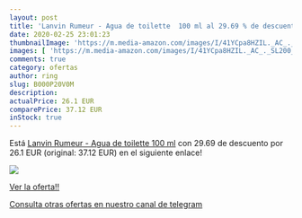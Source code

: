 ```yaml
---
layout: post
title: 'Lanvin Rumeur - Agua de toilette  100 ml al 29.69 % de descuento'
date: 2020-02-25 23:01:23
thumbnailImage: 'https://m.media-amazon.com/images/I/41YCpa8HZIL._AC_._SL200_.jpg'
images: [ 'https://m.media-amazon.com/images/I/41YCpa8HZIL._AC_._SL200_.jpg' ]
comments: true
category: ofertas
author: ring
slug: B000P20V0M
description:
actualPrice: 26.1 EUR
comparePrice: 37.12 EUR
inStock: true
---
```


Está [Lanvin Rumeur - Agua de toilette  100 ml](https://www.amazon.com/dp/B000P20V0M/?tag=redken08-20) con 29.69 de descuento por 26.1 EUR (original: 37.12 EUR) en el siguiente enlace!

[![](https://m.media-amazon.com/images/I/41YCpa8HZIL._AC_._SL200_.jpg)](https://www.amazon.com/dp/B000P20V0M/?tag=redken08-20)

[Ver la oferta!!](https://www.amazon.com/dp/B000P20V0M/?tag=redken08-20)

[Consulta otras ofertas en nuestro canal de telegram](https://t.me/s/ofertas25)
